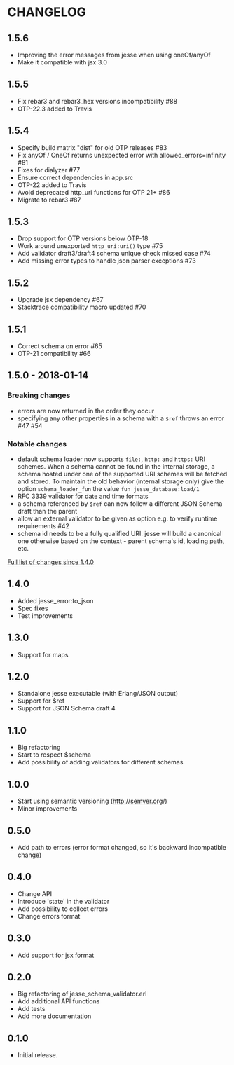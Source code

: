 # CHANGELOG

## 1.5.6

* Improving the error messages from jesse when using oneOf/anyOf
* Make it compatible with jsx 3.0

## 1.5.5

* Fix rebar3 and rebar3_hex versions incompatibility #88
* OTP-22.3 added to Travis

## 1.5.4

* Specify build matrix "dist" for old OTP releases #83
* Fix anyOf / OneOf returns unexpected error with allowed_errors=infinity #81
* Fixes for dialyzer #77
* Ensure correct dependencies in app.src
* OTP-22 added to Travis
* Avoid deprecated http_uri functions for OTP 21+ #86
* Migrate to rebar3 #87

## 1.5.3

* Drop support for OTP versions below OTP-18
* Work around unexported `http_uri:uri()` type #75
* Add validator draft3/draft4 schema unique check missed case #74
* Add missing error types to handle json parser exceptions #73

## 1.5.2

* Upgrade jsx dependency #67
* Stacktrace compatibility macro updated #70

## 1.5.1

* Correct schema on error #65
* OTP-21 compatibility #66

## 1.5.0 - 2018-01-14

### Breaking changes

* errors are now returned in the order they occur
* specifying any other properties in a schema with a `$ref` throws an error #47 #54

### Notable changes

* default schema loader now supports `file:`, `http:` and `https:` URI schemes.
  When a schema cannot be found in the internal storage, a schema hosted under
  one of the supported URI schemes will be fetched and stored.
  To maintain the old behavior (internal storage only) give the option
  `schema_loader_fun` the value `fun jesse_database:load/1`
* RFC 3339 validator for date and time formats
* a schema referenced by `$ref` can now follow a different JSON Schema draft
  than the parent
* allow an external validator to be given as option e.g. to verify runtime requirements #42
* schema id needs to be a fully qualified URI. jesse will build a canonical one otherwise
  based on the context - parent schema's id, loading path, etc.

[Full list of changes since 1.4.0](https://github.com/for-GET/jesse/compare/for-GET:1.4.0...1.5.0)


## 1.4.0

* Added jesse_error:to_json
* Spec fixes
* Test improvements


## 1.3.0

* Support for maps


## 1.2.0

* Standalone jesse executable (with Erlang/JSON output)
* Support for $ref
* Support for JSON Schema draft 4


## 1.1.0

* Big refactoring
* Start to respect $schema
* Add possibility of adding validators for different schemas


## 1.0.0

* Start using semantic versioning (http://semver.org/)
* Minor improvements


## 0.5.0

* Add path to errors (error format changed, so it's backward incompatible change)


## 0.4.0

* Change API
* Introduce 'state' in the validator
* Add possibility to collect errors
* Change errors format


## 0.3.0

* Add support for jsx format


## 0.2.0

* Big refactoring of jesse_schema_validator.erl
* Add additional API functions
* Add tests
* Add more documentation


## 0.1.0

* Initial release.
